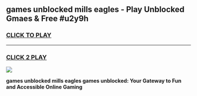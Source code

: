 
## games unblocked mills eagles - Play Unblocked Gmaes & Free #u2y9h
<h3>
<a href="https://news.freeplayer.one?title=games_unblocked_mills_eagles&ref=26F">CLICK TO PLAY</a></h3>
<hr>

<h3>
<a href="https://news.freeplayer.one?title=games_unblocked_mills_eagles&ref=26F">CLICK 2 PLAY</a>
  
</h3>

<a href="https://news.freeplayer.one?title=games_unblocked_mills_eagles&ref=26F/"><img src="https://clearcache.store/games.png"></a>


**games unblocked mills eagles games unblocked: Your Gateway to Fun and Accessible Online Gaming**
